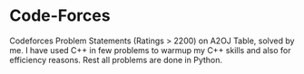 # Code-Forces
Codeforces Problem Statements (Ratings > 2200) on A2OJ Table, solved by me. I have used C++ in few problems to warmup my C++ skills and also for efficiency reasons. Rest all problems are done in Python.
